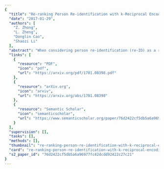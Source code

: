 ```yaml
---
{
  "title": "Re-ranking Person Re-identification with k-Reciprocal Encoding",
  "date": "2017-01-29",
  "authors": [
    "Z. Zhong",
    "L. Zheng",
    "Donglin Cao",
    "Shaozi Li"
  ],
  "abstract": "When considering person re-identification (re-ID) as a retrieval process, re-ranking is a critical step to improve its accuracy. Yet in the re-ID community, limited effort has been devoted to re-ranking, especially those fully automatic, unsupervised solutions. In this paper, we propose a k-reciprocal encoding method to re-rank the re-ID results. Our hypothesis is that if a gallery image is similar to the probe in the k-reciprocal nearest neighbors, it is more likely to be a true match. Specifically, given an image, a k-reciprocal feature is calculated by encoding its k-reciprocal nearest neighbors into a single vector, which is used for re-ranking under the Jaccard distance. The final distance is computed as the combination of the original distance and the Jaccard distance. Our re-ranking method does not require any human interaction or any labeled data, so it is applicable to large-scale datasets. Experiments on the large-scale Market-1501, CUHK03, MARS, and PRW datasets confirm the effectiveness of our method.",
  "links": [
    {
      "resource": "PDF",
      "icon": "pdf",
      "url": "https://arxiv.org/pdf/1701.08398.pdf"
    },
    {
      "resource": "arXiv.org",
      "icon": "arxiv",
      "url": "https://arxiv.org/abs/1701.08398"
    },
    {
      "resource": "Semantic Scholar",
      "icon": "semanticscholar",
      "url": "https://www.semanticscholar.org/paper/76d2422cf5db5a6a96977fc42dcdd92422c27c21"
    }
  ],
  "supervision": [],
  "tasks": [],
  "methods": [],
  "thumbnail": "re-ranking-person-re-identification-with-k-reciprocal-encoding-thumb.jpg",
  "card": "re-ranking-person-re-identification-with-k-reciprocal-encoding-card.jpg",
  "s2_paper_id": "76d2422cf5db5a6a96977fc42dcdd92422c27c21"
}
---
```


